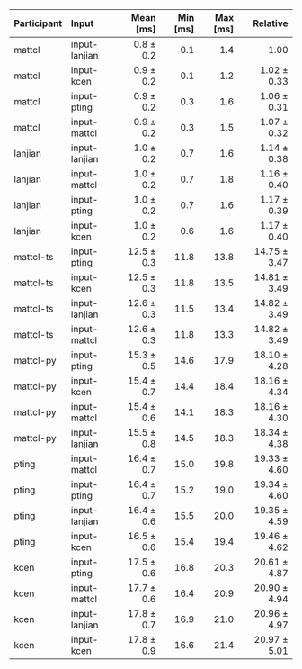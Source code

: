 | Participant | Input | Mean [ms] | Min [ms] | Max [ms] | Relative |
|:---|:---|---:|---:|---:|---:|
| mattcl | input-lanjian | 0.8 ± 0.2 | 0.1 | 1.4 | 1.00 |
| mattcl | input-kcen | 0.9 ± 0.2 | 0.1 | 1.2 | 1.02 ± 0.33 |
| mattcl | input-pting | 0.9 ± 0.2 | 0.3 | 1.6 | 1.06 ± 0.31 |
| mattcl | input-mattcl | 0.9 ± 0.2 | 0.3 | 1.5 | 1.07 ± 0.32 |
| lanjian | input-lanjian | 1.0 ± 0.2 | 0.7 | 1.6 | 1.14 ± 0.38 |
| lanjian | input-mattcl | 1.0 ± 0.2 | 0.7 | 1.8 | 1.16 ± 0.40 |
| lanjian | input-pting | 1.0 ± 0.2 | 0.7 | 1.6 | 1.17 ± 0.39 |
| lanjian | input-kcen | 1.0 ± 0.2 | 0.6 | 1.6 | 1.17 ± 0.40 |
| mattcl-ts | input-pting | 12.5 ± 0.3 | 11.8 | 13.8 | 14.75 ± 3.47 |
| mattcl-ts | input-kcen | 12.5 ± 0.3 | 11.8 | 13.5 | 14.81 ± 3.49 |
| mattcl-ts | input-lanjian | 12.6 ± 0.3 | 11.5 | 13.4 | 14.82 ± 3.49 |
| mattcl-ts | input-mattcl | 12.6 ± 0.3 | 11.8 | 13.3 | 14.82 ± 3.49 |
| mattcl-py | input-pting | 15.3 ± 0.5 | 14.6 | 17.9 | 18.10 ± 4.28 |
| mattcl-py | input-kcen | 15.4 ± 0.7 | 14.4 | 18.4 | 18.16 ± 4.34 |
| mattcl-py | input-mattcl | 15.4 ± 0.6 | 14.1 | 18.3 | 18.16 ± 4.30 |
| mattcl-py | input-lanjian | 15.5 ± 0.8 | 14.5 | 18.3 | 18.34 ± 4.38 |
| pting | input-mattcl | 16.4 ± 0.7 | 15.0 | 19.8 | 19.33 ± 4.60 |
| pting | input-pting | 16.4 ± 0.7 | 15.2 | 19.0 | 19.34 ± 4.60 |
| pting | input-lanjian | 16.4 ± 0.6 | 15.5 | 20.0 | 19.35 ± 4.59 |
| pting | input-kcen | 16.5 ± 0.6 | 15.4 | 19.4 | 19.46 ± 4.62 |
| kcen | input-pting | 17.5 ± 0.6 | 16.8 | 20.3 | 20.61 ± 4.87 |
| kcen | input-mattcl | 17.7 ± 0.6 | 16.4 | 20.9 | 20.90 ± 4.94 |
| kcen | input-lanjian | 17.8 ± 0.7 | 16.9 | 21.0 | 20.96 ± 4.97 |
| kcen | input-kcen | 17.8 ± 0.9 | 16.6 | 21.4 | 20.97 ± 5.01 |
